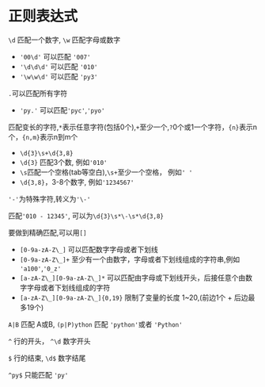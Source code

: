 # 正则表达式

``\d`` 匹配一个数字, ``\w`` 匹配字母或数字

- ``'00\d'`` 可以匹配 ``'007'``
- ``'\d\d\d'`` 可以匹配 ``'010'``
- ``'\w\w\d'`` 可以匹配 ``'py3'``

``.``可以匹配所有字符

- ``'py.'`` 可以匹配``'pyc'``,``'pyo'``

匹配变长的字符,``*``表示任意字符(包括0个),``+``至少一个,``?``0个或1一个字符，``{n}``表示n个，``{n,m}``表示n到m个

- ``\d{3}\s+\d{3,8}``
- ``\d{3}`` 匹配3个数, 例如``'010'``
- ``\s``匹配一个空格(tab等空白),``\s+``至少一个空格， 例如``' '``
- ``\d{3,8}``，3-8个数字, 例如``'1234567'``

``'-'``为特殊字符,转义为``'\-'``

匹配``'010 - 12345'``, 可以为``\d{3}\s*\-\s*\d{3,8}``

要做到精确匹配,可以用``[]``

- ``[0-9a-zA-Z\_]`` 可以匹配数字字母或者下划线
- ``[0-9a-zA-Z\_]+`` 至少有一个由数字，字母或者下划线组成的字符串,例如 ``'a100'``,``'0_z'``
- ``[a-zA-Z\_][0-9a-zA-Z\_]*`` 可以匹配由字母或下划线开头，后接任意个由数字字母或者下划线组成的字符
- ``[a-zA-Z\_][0-9a-zA-Z\_]{0,19}`` 限制了变量的长度 1~20,(前边1个 + 后边最多19个)

``A|B`` 匹配 A或B, ``(p|P)ython`` 匹配 ``'python'``或者 ``'Python'``

``^`` 行的开头， ``^\d`` 数字开头

``$`` 行的结束,  ``\d$`` 数字结尾

``^py$`` 只能匹配 ``'py'``
